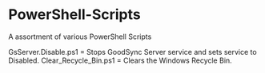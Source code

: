 PowerShell-Scripts
==================

A assortment of various PowerShell Scripts

GsServer.Disable.ps1 = Stops GoodSync Server service and sets service to Disabled.
Clear_Recycle_Bin.ps1 = Clears the Windows Recycle Bin.
